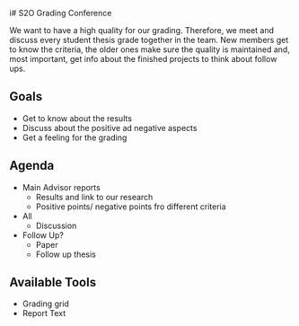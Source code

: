 i# S2O Grading Conference

We want to have a high quality for our grading.
Therefore, we meet and discuss every student thesis grade together in the team.
New members get to know the criteria, the older ones make sure the quality is maintained and, most important, get info about the finished projects to think about follow ups.

## Goals

- Get to know about the results
- Discuss about the positive ad negative aspects
- Get a feeling for the grading
  
## Agenda

- Main Advisor reports
  - Results and link to our research
  - Positive points/ negative points fro different criteria
- All
  - Discussion
- Follow Up?
  - Paper
  - Follow up thesis
  
## Available Tools
- Grading grid
- Report Text
